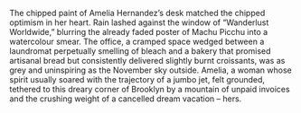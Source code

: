 The chipped paint of Amelia Hernandez’s desk matched the chipped optimism in her heart.  Rain lashed against the window of “Wanderlust Worldwide,” blurring the already faded poster of Machu Picchu into a watercolour smear.  The office, a cramped space wedged between a laundromat perpetually smelling of bleach and a bakery that promised artisanal bread but consistently delivered slightly burnt croissants, was as grey and uninspiring as the November sky outside.  Amelia, a woman whose spirit usually soared with the trajectory of a jumbo jet, felt grounded, tethered to this dreary corner of Brooklyn by a mountain of unpaid invoices and the crushing weight of a cancelled dream vacation – hers.
